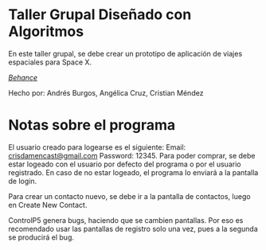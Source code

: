# Taller Grupal Diseñado con Algoritmos

En este taller grupal, se debe crear un prototipo de aplicación de viajes espaciales para Space X.

[*Behance*](https://www.behance.net/gallery/107443787/SpaceX-Web-Design-Space-Travels)

Hecho por: Andrés Burgos, Angélica Cruz, Cristian Méndez

# Notas sobre el programa

El usuario creado para logearse es el siguiente: Email: crisdamencast@gmail.com Password: 12345.
Para poder comprar, se debe estar logeado con el usuario por defecto del programa o por el usuario registrado.
En caso de no estar logeado, el programa lo enviará a la pantalla de login.

Para crear un contacto nuevo, se debe ir a la pantalla de contactos, luego en Create New Contact.

ControlP5 genera bugs, haciendo que se cambien pantallas. Por eso es recomendado usar las pantallas de registro solo una vez, pues a la segunda se producirá el bug. 